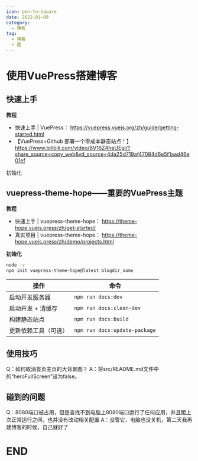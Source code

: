 ```yaml
---
icon: pen-to-square
date: 2022-01-09
category:
  - 博客
tag:
  - 博客
  - 圆
---
```


# 使用VuePress搭建博客

## 快速上手

**教程**
- 快速上手 | VuePress： https://vuepress.vuejs.org/zh/guide/getting-started.html
- 【VuePress+Github 部署一个零成本静态站点！】 https://www.bilibili.com/video/BV16Z4heUEgi/?share_source=copy_web&vd_source=4da25d719af47084d6e5f1aad46e01ef

初始化

## vuepress-theme-hope——重要的VuePress主题

**教程**
- 快速上手 | vuepress-theme-hope： https://theme-hope.vuejs.press/zh/get-started/
- 真实项目 | vuepress-theme-hope： https://theme-hope.vuejs.press/zh/demo/projects.html

**初始化**
```bash
node -v
npm init vuepress-theme-hope@latest blogdir_name
```

| 操作         | 命令                            |
| ---------- | ----------------------------- |
| 启动开发服务器    | `npm run docs:dev`            |
| 启动开发 + 清缓存 | `npm run docs:clean-dev`      |
| 构建静态站点     | `npm run docs:build`          |
| 更新依赖工具（可选） | `npm run docs:update-package` |

## 使用技巧
Q：如何取消首页主页的大背景图？
A：将src/README.md文件中的“heroFullScreen”设为false。

## 碰到的问题
Q：8080端口被占用，但是查找不到电脑上8080端口运行了任何应用，并且距上次正常运行之间，也并没有改动相关配置
A：没管它，电脑也没关机，第二天我再建博客的时候，自己就好了


# END
